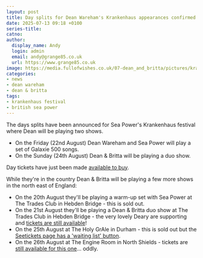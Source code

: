 ```yaml
---
layout: post
title: Day splits for Dean Wareham's Krankenhaus appearances confirmed
date: 2025-07-13 09:18 +0100
series-title:
catno:
author:
  display_name: Andy
  login: admin
  email: andy@grange85.co.uk
  url: https://www.grange85.co.uk
image: https://media.fullofwishes.co.uk/07-dean_and_britta/pictures/krankenhaus-2025-friday.jpg
categories:
- news
- dean wareham
- dean & britta
tags:
- krankenhaus festival
- british sea power
---
```

The days splits have been announced for Sea Power's Krankenhaus festival where Dean will be playing two shows.

- On the Friday (22nd August) Dean Wareham and Sea Power will play a set of Galaxie 500 songs.
- On the Sunday (24th August) Dean & Britta will be playing a duo show.

Day tickets have just been made [available to buy](https://krankenhaus.tygit.com/shop/dates/pk/12db7f81a522c51976af27af6d984a7d/groupId/6635).

While they're in the country Dean & Britta will be playing a few more shows in the north east of England:

- On the 20th August they'll be playing a warm-up set with Sea Power at The Trades Club in Hebden Bridge - this is sold out.
- On the 21st August they'll be playing a Dean & Britta duo show at The Trades Club in Hebden Bridge - the very lovely Deary are supporting and [tickets are still available](https://thetradesclub.com/events/deanbritta)!
- On the 25th August at The Holy GrAle in Durham - this is sold out but the [Seetickets page has a 'waiting list' button](https://www.seetickets.com/event/dean-britta/the-holy-grale/3414638).
- On the 26th August at The Engine Room in North Shields - tickets are [still available for this one](https://www.seetickets.com/event/dean-britta/the-engine-room/3429213)... oddly.

